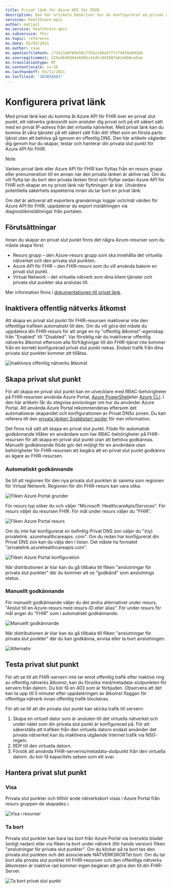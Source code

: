 ```yaml
---
title: Privat länk för Azure API för FHIR
description: Den här artikeln beskriver hur du konfigurerar en privat slut punkt för Azure API för FHIR Services
services: healthcare-apis
author: matjazl
ms.service: healthcare-apis
ms.subservice: fhir
ms.topic: reference
ms.date: 03/03/2021
ms.author: zxue
ms.openlocfilehash: c73e11d8f89e50c77b5a140a5f77c749f8a092b6
ms.sourcegitcommit: 225e4b45844e845bc41d5c043587a61e6b6ce5ae
ms.translationtype: MT
ms.contentlocale: sv-SE
ms.lasthandoff: 03/11/2021
ms.locfileid: "103020463"
---
```

# <a name="configure-private-link"></a>Konfigurera privat länk

Med privat länk kan du komma åt Azure API för FHIR över en privat slut punkt, ett nätverks gränssnitt som ansluter dig privat och på ett säkert sätt med en privat IP-adress från det virtuella nätverket. Med privat länk kan du komma åt våra tjänster på ett säkert sätt från ditt VNet som en första parts tjänst utan att behöva gå igenom en offentlig DNS. Den här artikeln vägleder dig genom hur du skapar, testar och hanterar din privata slut punkt för Azure API för FHIR.

>[!Note]
>Varken privat länk eller Azure API för FHIR kan flyttas från en resurs grupp eller prenumeration till en annan när den privata länken är aktive rad. Om du vill flytta tar du bort den privata länken först och flyttar sedan Azure API för FHIR och skapar en ny privat länk när flyttningen är klar. Utvärdera potentiella säkerhets aspekterna innan du tar bort en privat länk.
>
>Om det är aktiverat att exportera gransknings loggar och/mät värden för Azure API för FHIR, uppdaterar du export inställningen via diagnostikinställningar från portalen.

## <a name="prerequisites"></a>Förutsättningar

Innan du skapar en privat slut punkt finns det några Azure-resurser som du måste skapa först:

- Resurs grupp – den Azure-resurs grupp som ska innehålla det virtuella nätverket och den privata slut punkten.
- Azure API för FHIR – den FHIR-resurs som du vill använda bakom en privat slut punkt.
- Virtual Network – det virtuella nätverk som dina klient tjänster och privata slut punkter ska anslutas till.

Mer information finns i [dokumentationen till privat länk](../../private-link/index.yml).

## <a name="disable-public-network-access"></a>Inaktivera offentlig nätverks åtkomst

Att skapa en privat slut punkt för FHIR-resursen inaktiverar inte den offentliga trafiken automatiskt till den. Om du vill göra det måste du uppdatera din FHIR-resurs för att ange en ny "offentlig åtkomst"-egenskap från "Enabled" till "Disabled". Var försiktig när du inaktiverar offentlig nätverks åtkomst eftersom alla förfrågningar till din FHIR-tjänst inte kommer från en korrekt konfigurerad privat slut punkt nekas. Endast trafik från dina privata slut punkter kommer att tillåtas.

![Inaktivera offentlig nätverks åtkomst](media/private-link/private-link-disable.png)

## <a name="create-private-endpoint"></a>Skapa privat slut punkt

För att skapa en privat slut punkt kan en utvecklare med RBAC-behörigheter på FHIR-resursen använda Azure Portal, [Azure PowerShell](../../private-link/create-private-endpoint-powershell.md)eller [Azure CLI](../../private-link/create-private-endpoint-cli.md). I den här artikeln får du stegvisa anvisningar om hur du använder Azure Portal. Att använda Azure Portal rekommenderas eftersom det automatiserar skapandet och konfigurationen av Privat DNSs zonen. Du kan referera till den [privata länken Snabbstart guider](../../private-link/create-private-endpoint-portal.md) för mer information.

Det finns två sätt att skapa en privat slut punkt. Flöde för automatisk godkännande tillåter en användare som har RBAC-behörigheter på FHIR-resursen för att skapa en privat slut punkt utan att behöva godkännas. Manuellt godkännande flöde gör det möjligt för en användare utan behörigheter för FHIR-resursen att begära att en privat slut punkt godkänns av ägare av FHIR-resursen.

### <a name="auto-approval"></a>Automatiskt godkännande

Se till att regionen för den nya privata slut punkten är samma som regionen för Virtual Network. Regionen för din FHIR-resurs kan vara olika.

![Fliken Azure Portal grunder](media/private-link/private-link-portal2.png)

För resurs typ söker du och väljer "Microsoft. HealthcareApis/Services". För resurs väljer du resursen FHIR. För mål under resurs väljer du "FHIR".

![Fliken Azure Portal resurs](media/private-link/private-link-portal1.png)

Om du inte har konfigurerat en befintlig Privat DNS zon väljer du "(ny) privatelink. azurehealthcareapis. com". Om du redan har konfigurerat din Privat DNS zon kan du välja den i listan. Det måste ha formatet "privatelink.azurehealthcareapis.com".

![Fliken Azure Portal konfiguration](media/private-link/private-link-portal3.png)

När distributionen är klar kan du gå tillbaka till fliken "anslutningar för privata slut punkter" där du kommer att se "godkänd" som anslutnings status.

### <a name="manual-approval"></a>Manuellt godkännande

För manuellt godkännande väljer du det andra alternativet under resurs, "Anslut till en Azure-resurs med resurs-ID eller alias". För under resurs för mål anger du "FHIR" som i automatiskt godkännande.

![Manuellt godkännande](media/private-link/private-link-manual.png)

När distributionen är klar kan du gå tillbaka till fliken "anslutningar för privata slut punkter" där du kan godkänna, avvisa eller ta bort anslutningen.

![Alternativ](media/private-link/private-link-options.png)

## <a name="test-private-endpoint"></a>Testa privat slut punkt

För att se till att FHIR-servern inte tar emot offentlig trafik efter inaktive ring av offentlig nätverks åtkomst, kan du försöka med/metadata-slutpunkten för servern från datorn. Du bör få en 403 som är förbjuden. Observera att det kan ta upp till 5 minuter efter uppdateringen av åtkomst flaggan för offentliga nätverk innan offentlig trafik blockeras.

För att se till att din privata slut punkt kan skicka trafik till servern:

1. Skapa en virtuell dator som är ansluten till det virtuella nätverket och under nätet som din privata slut punkt är konfigurerad på. För att säkerställa att trafiken från den virtuella datorn endast använder det privata nätverket kan du inaktivera utgående Internet trafik via NSG-regeln.
2. RDP till den virtuella datorn.
3. Försök att använda FHIR-serverns/metadata-slutpunkt från den virtuella datorn. du bör få kapacitets satsen som ett svar.

## <a name="manage-private-endpoint"></a>Hantera privat slut punkt

### <a name="view"></a>Visa

Privata slut punkter och tillhör ande nätverkskort visas i Azure Portal från resurs gruppen de skapades i.

![Visa i resurser](media/private-link/private-link-view.png)

### <a name="delete"></a>Ta bort

Privata slut punkter kan bara tas bort från Azure Portal via översikts bladet (enligt nedan) eller via fliken ta bort under nätverk (för hands version) fliken "anslutningar för privata slut punkter". Om du klickar på ta bort tas den privata slut punkten och det associerade NÄTVERKSKORTet bort. Om du tar bort alla privata slut punkter till FHIR-resursen och den offentliga nätverks åtkomsten är inaktive rad kommer ingen begäran att göra den till din FHIR-Server.

![Ta bort privat slut punkt](media/private-link/private-link-delete.png)
